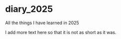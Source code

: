 # diary_2025
All the things I have learned in 2025

I add more text here so that it is not as short as it was.
